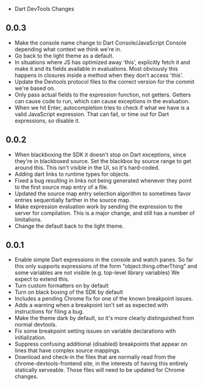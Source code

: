 * Dart DevTools Changes

## 0.0.3
 * Make the console name change to Dart Console/JavaScript Console depending
   what context we think we're in.
 * Go back to the light theme as a default.
 * In situations where JS has optimized away 'this', explicitly fetch it and
   make it and its fields available in evaluations. Most obviously this happens
   in closures inside a method when they don't access 'this'.
 * Update the Devtools protocol files to the correct version for the commit we're
   based on.
 * Only pass actual fields to the expression function, not getters. Getters can
   cause code to run, which can cause exceptions in the evaluation.
 * When we hit Enter, autocompletion tries to check if what we have is a valid
   JavaScript expression. That can fail, or time out for Dart expressions, so
   disable it.

## 0.0.2
 * When blackboxing the SDK it doesn't stop on Dart exceptions, since they're in
   blackboxed source. Set the blackbox by source range to get around this. This
   isn't visible in the UI, so it's hard-coded.
 * Adding dart links to runtime types for objects.
 * Fixed a bug resulting in links not being generated whenever they point to the
   first source map entry of a file.
 * Updated the source map entry selection algorithm to sometimes favor entries
   sequentially farther in the source map.
 * Make expression evaluation work by sending the expression to the server for
   compilation. This is a major change, and still has a number of limitations.
 * Change the default back to the light theme.

## 0.0.1
 * Enable simple Dart expressions in the console and watch panes. So far this
   only supports expressions of the form "object.thing.otherThing" and some
   variables are not visible (e.g. top-level library variables) We expect to
   extend this.
 * Turn custom formatters on by default
 * Turn on black boxing of the SDK by default
 * Includes a pending Chrome fix for one of the known breakpoint issues.
 * Adds a warning when a breakpoint isn't set as expected with instructions for
   filing a bug.
 * Make the theme dark by default, so it's more clearly distinguished from
   normal devtools.
 * Fix some breakpoint setting issues on variable declarations with
   initialization.
 * Suppress confusing additional (disabled) breakpoints that appear on lines
   that have complex source mappings.
 * Download and check-in the files that are normally read from the
   chrome-devtools-frontend site, in the interests of having this entirely
   statically serveable. Those files will need to be updated for Chrome changes.
